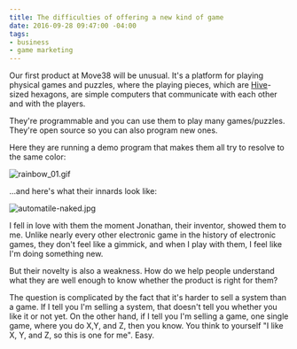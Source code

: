 ```yaml
---
title: The difficulties of offering a new kind of game
date: 2016-09-28 09:47:00 -04:00
tags:
- business
- game marketing
---
```


Our first product at Move38 will be unusual. It's a platform for playing physical games and puzzles, where the playing pieces, which are [Hive](https://i.ytimg.com/vi/qKmGJ9JT6kI/maxresdefault.jpg)-sized hexagons, are simple computers that communicate with each other and with the players. 

They're programmable and you can use them to play many games/puzzles. They're open source so you can also program new ones.

Here they are running a demo program that makes them all try to resolve to the same color: 

![rainbow_01.gif](/uploads/rainbow_01.gif)

...and here's what their innards look like:

![automatile-naked.jpg](/uploads/automatile-naked.jpg)

I fell in love with them the moment Jonathan, their inventor, showed them to me. Unlike nearly every other electronic game in the history of electronic games, they don't feel like a gimmick, and when I play with them, I feel like I'm doing something new. 

But their novelty is also a weakness. How do we help people understand what they are well enough to know whether the product is right for them? 

The question is complicated by the fact that it's harder to sell a system than a game. If I tell you I'm selling a system, that doesn't tell you whether you like it or not yet. On the other hand, if I tell you I'm selling a game, one single game, where you do X,Y, and Z, then you know. You think to yourself "I like X, Y, and Z, so this is one for me". Easy.

 